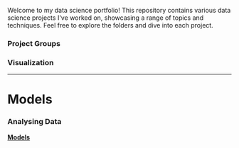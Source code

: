 Welcome to my data science portfolio! This repository contains various data science projects I've worked on, showcasing a range of topics and techniques. Feel free to explore the folders and dive into each project.
### Project Groups 
### Visualization
------------------------------------------------------------------------------------------------------------------------------------------------------------------------------------
# Models 
### Analysing Data
[**Models**](https://github.com/tmaxnike/tmaxnike.GitHub.io/edit/main/README.md)



